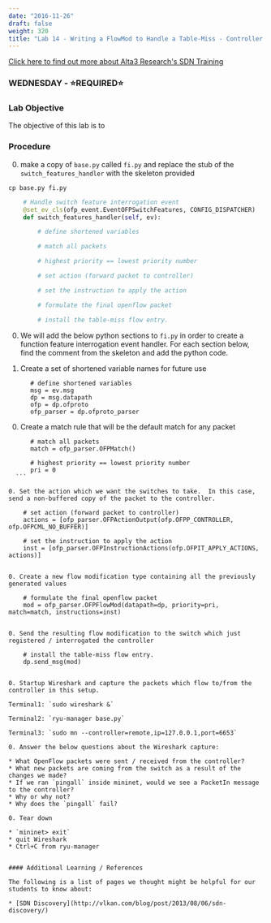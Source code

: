 ```yaml
---
date: "2016-11-26"
draft: false
weight: 320
title: "Lab 14 - Writing a FlowMod to Handle a Table-Miss - Controller Application (ryu-app)"
---
```

[Click here to find out more about Alta3 Research's SDN Training](https://alta3.com/courses/sdn)

### WEDNESDAY - &#x2B50;REQUIRED&#x2B50;

### Lab Objective
The objective of this lab is to 

### Procedure

0. make a copy of `base.py` called `fi.py` and replace the stub of the `switch_features_handler` with the skeleton provided 

  `cp base.py fi.py`

  ``` python
      # Handle switch feature interrogation event
      @set_ev_cls(ofp_event.EventOFPSwitchFeatures, CONFIG_DISPATCHER)
      def switch_features_handler(self, ev):

          # define shortened variables

          # match all packets

          # highest priority == lowest priority number

          # set action (forward packet to controller)

          # set the instruction to apply the action

          # formulate the final openflow packet

          # install the table-miss flow entry.

  ```

0. We will add the below python sections to `fi.py` in order to create a function feature interrogation event handler.  For each section below, find the comment from the skeleton and add the python code.

0. Create a set of shortened variable names for future use

  ```
        # define shortened variables
        msg = ev.msg
        dp = msg.datapath
        ofp = dp.ofproto
        ofp_parser = dp.ofproto_parser
  ```

0. Create a match rule that will be the default match for any packet  

  ```
        # match all packets
        match = ofp_parser.OFPMatch()

        # highest priority == lowest priority number
        pri = 0
	```

0. Set the action which we want the switches to take.  In this case, send a non-buffered copy of the packet to the controller.

  ```
        # set action (forward packet to controller)
        actions = [ofp_parser.OFPActionOutput(ofp.OFPP_CONTROLLER, ofp.OFPCML_NO_BUFFER)]

        # set the instruction to apply the action
        inst = [ofp_parser.OFPInstructionActions(ofp.OFPIT_APPLY_ACTIONS, actions)]
  ```

0. Create a new flow modification type containing all the previously generated values
 
  ```
        # formulate the final openflow packet
        mod = ofp_parser.OFPFlowMod(datapath=dp, priority=pri, match=match, instructions=inst)
  ```

0. Send the resulting flow modification to the switch which just registered / interrogated the controller

  ```
        # install the table-miss flow entry.
        dp.send_msg(mod)
  ```

0. Startup Wireshark and capture the packets which flow to/from the controller in this setup.

  Terminal1: `sudo wireshark &`
  
  Terminal2: `ryu-manager base.py`

  Terminal3: `sudo mn --controller=remote,ip=127.0.0.1,port=6653`

0. Answer the below questions about the Wireshark capture:

  * What OpenFlow packets were sent / received from the controller?
  * What new packets are coming from the switch as a result of the changes we made?
  * If we ran `pingall` inside mininet, would we see a PacketIn message to the controller?
  * Why or why not?
  * Why does the `pingall` fail?

0. Tear down

  * `mininet> exit`
  * quit Wireshark
  * Ctrl+C from ryu-manager
  
  
#### Additional Learning / References

The following is a list of pages we thought might be helpful for our students to know about:

* [SDN Discovery](http://vlkan.com/blog/post/2013/08/06/sdn-discovery/)
